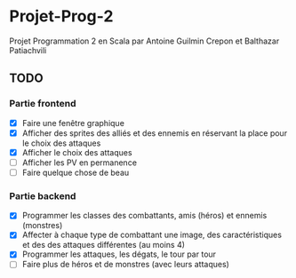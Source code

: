 # Projet-Prog-2
Projet Programmation 2 en Scala par Antoine Guilmin Crepon et Balthazar Patiachvili

## TODO

### Partie frontend

- [x] Faire une fenêtre graphique
- [x] Afficher des sprites des alliés et des ennemis en réservant la place pour le choix des attaques
- [x] Afficher le choix des attaques
- [ ] Afficher les PV en permanence
- [ ] Faire quelque chose de beau

### Partie backend

- [x] Programmer les classes des combattants, amis (héros) et ennemis (monstres)
- [x] Affecter à chaque type de combattant une image, des caractéristiques et des des attaques différentes (au moins 4)
- [x] Programmer les attaques, les dégats, le tour par tour
- [ ] Faire plus de héros et de monstres (avec leurs attaques)